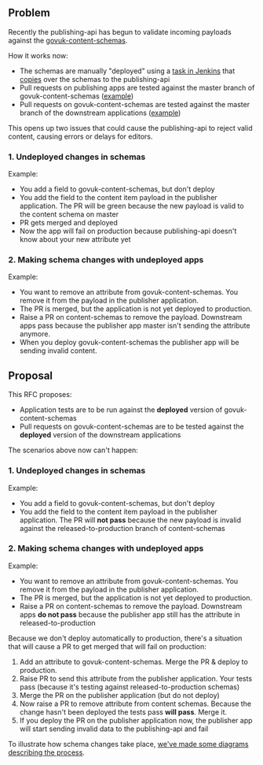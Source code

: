 ## Problem

Recently the publishing-api has begun to validate incoming payloads against the
[govuk-content-schemas][].

How it works now:

- The schemas are manually "deployed" using a [task in Jenkins][jenkins-task]
  that [copies][deploy-script] over the schemas to the publishing-api
- Pull requests on publishing apps are tested against the master branch of
  govuk-content-schemas ([example][example-1])
- Pull requests on govuk-content-schemas are tested against the master branch
  of the downstream applications ([example][example-2])

[govuk-content-schemas]: https://github.com/alphagov/govuk-content-schemas
[jenkins-task]: https://deploy.integration.publishing.service.gov.uk/job/Deploy_GOVUK_Content_Schemas/
[deploy-script]: https://github.com/alphagov/govuk-content-schemas/blob/master/deploy.sh
[example-1]: https://github.com/alphagov/calendars/blob/51a9583b4de80aeca53c9f3762f6412c24a3c951/jenkins.sh#L45
[example-2]: https://ci.dev.publishing.service.gov.uk/job/govuk_business_support_finder_schema_tests/configure

This opens up two issues that could cause the publishing-api to reject valid
content, causing errors or delays for editors.

### 1. Undeployed changes in schemas

Example:

- You add a field to govuk-content-schemas, but don't deploy
- You add the field to the content item payload in the publisher application.
  The PR will be green because the new payload is valid to the content schema
  on master
- PR gets merged and deployed
- Now the app will fail on production because publishing-api doesn't know about
  your new attribute yet

### 2. Making schema changes with undeployed apps

Example:

- You want to remove an attribute from govuk-content-schemas. You remove it
  from the payload in the publisher application. 
- The PR is merged, but the application is not yet deployed to production.
- Raise a PR on content-schemas to remove the payload. Downstream apps pass
  because the publisher app master isn't sending the attribute anymore.
- When you deploy govuk-content-schemas the publisher app will be sending
  invalid content.

## Proposal

This RFC proposes:

- Application tests are to be run against the **deployed** version of
  govuk-content-schemas
- Pull requests on govuk-content-schemas are to be tested against the
  **deployed** version of the downstream applications

The scenarios above now can't happen:

### 1. Undeployed changes in schemas

Example:

- You add a field to govuk-content-schemas, but don't deploy
- You add the field to the content item payload in the publisher application.
  The PR will **not pass** because the new payload is invalid against the
  released-to-production branch of content-schemas

### 2. Making schema changes with undeployed apps

Example:

- You want to remove an attribute from govuk-content-schemas. You remove it
  from the payload in the publisher application. 
- The PR is merged, but the application is not yet deployed to production.
- Raise a PR on content-schemas to remove the payload. Downstream apps **do not
  pass** because the publisher app still has the attribute in
  released-to-production

Because we don't deploy automatically to production, there's a situation that
will cause a PR to get merged that will fail on production:

1. Add an attribute to govuk-content-schemas. Merge the PR & deploy to
   production.
2. Raise PR to send this attribute from the publisher application. Your tests
   pass (because it's testing against released-to-production schemas)
3. Merge the PR on the publisher application (but do not deploy)
4. Now raise a PR to remove attribute from content schemas. Because the change
   hasn't been deployed the tests pass **will pass**. Merge it.
5. If you deploy the PR on the publisher application now, the publisher app
   will start sending invalid data to the publishing-api and fail

To illustrate how schema changes take place, [we've made some diagrams
describing the process][diagrams].

[diagrams]: https://gov-uk.atlassian.net/wiki/display/GOVUK/Illustration+of+schema+development+workflow
